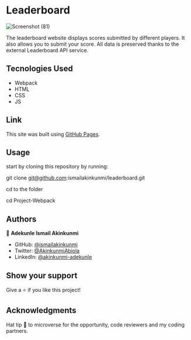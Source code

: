 # Leaderboard

![Screenshot (81)](https://user-images.githubusercontent.com/37457094/152144112-8ab08e78-58cc-418c-a08b-3cee0a6d8354.png)

The leaderboard website displays scores submitted by different players. It also allows you to submit your score. All data is preserved thanks to the external Leaderboard API service.

## Tecnologies Used

- Webpack
- HTML
- CSS
- JS

## Link

This site was built using [GitHub Pages](https://https://ismailakinkunmi.github.io/Leaderboard/dist/).

## Usage

start by cloning this repository by running:

git clone git@github.com:ismailakinkunmi/leaderboard.git

cd to the folder

cd Project-Webpack

## Authors

👤 **Adekunle Ismail Akinkunmi**

- GitHub: [@ismailakinkunmi](https://github.com/ismailakinkunmi)
- Twitter: [@AkinkunmiAbiola](https://twitter.com/AkinkunmiAbiola)
- LinkedIn: [@akinkunmi-adekunle](https://www.linkedin.com/in/ismail-akinkunmi-adekunle-b810aa155/)

## Show your support

Give a ⭐️ if you like this project!

## Acknowledgments

Hat tip 👒 to microverse for the opportunity, code reviewers and my coding partners.
